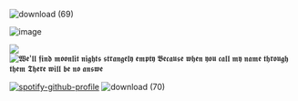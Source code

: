 ![download (69)](https://github.com/user-attachments/assets/c22fb279-ec8e-4e62-8a6a-2f993bdd7019)

![image](https://github.com/user-attachments/assets/5edeba33-5e28-4325-a5ed-37a128616806)


![](https://komarev.com/ghpvc/?username=miudacat&color=ff69b4)
                                  ![𝖂𝖊'𝖑𝖑 𝖋𝖎𝖓𝖉 𝖒𝖔𝖔𝖓𝖑𝖎𝖙 𝖓𝖎𝖌𝖍𝖙𝖘 𝖘𝖙𝖗𝖆𝖓𝖌𝖊𝖑𝖞 𝖊𝖒𝖕𝖙𝖞 𝕭𝖊𝖈𝖆𝖚𝖘𝖊 𝖜𝖍𝖊𝖓 𝖞𝖔𝖚 𝖈𝖆𝖑𝖑 𝖒𝖞 𝖓𝖆𝖒𝖊 𝖙𝖍𝖗𝖔𝖚𝖌𝖍 𝖙𝖍𝖊𝖒 𝕿𝖍𝖊𝖗𝖊 𝖜𝖎𝖑𝖑 𝖇𝖊 𝖓𝖔 𝖆𝖓𝖘𝖜𝖊](https://github.com/user-attachments/assets/4cc4d3cd-08d7-4ff0-ab41-90292215cd84)

  [![spotify-github-profile](https://spotify-github-profile.kittinanx.com/api/view?uid=31rrhu462t33ijmprzbnvlresd7a&cover_image=true&theme=novatorem&show_offline=true&background_color=826d97&interchange=false&bar_color=c38dc1&bar_color_cover=false)](https://github.com/kittinan/spotify-github-profile)
                                  ![download (70)](https://github.com/user-attachments/assets/8c276d7a-7dd5-44e1-b28b-b1b973ac2611)

